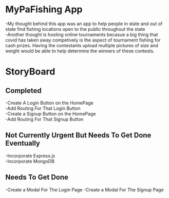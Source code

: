 # MyPaFishing App

-My thought behind this app was an app to help people in state and out of state find fishing locations open to the public throughout the state <br />
-Another thought is hosting online tournaments becasue a big thing that covid has taken away competively is the aspect of tournament fishing for cash prizes.
Having the contestants upload multiple pictures of size and weight would be able to help determine the winners of these contests.

# StoryBoard


## Completed
-Create A Login Button on the HomePage<br />
-Add Routing For That Login Button<br />
-Create a Signup Button on the HomePage<br />
-Add Routing For That Signup Button<br />

## Not Currently Urgent But Needs To Get Done Eventually
-Incorporate Express.js<br />
-Incorporate MongoDB

## Needs To Get Done
-Create a Modal For The Login Page
-Create a Modal For The Signup Page

